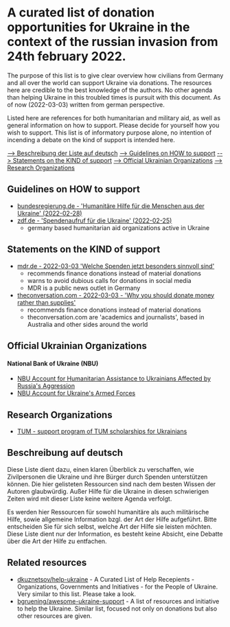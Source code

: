 # A curated list of donation opportunities for Ukraine in the context of the russian invasion from 24th february 2022.
The purpose of this list is to give clear overview how civilians from Germany and all over the world can support Ukraine via donations. The resources here are credible to the best knowledge of the authors. No other agenda than helping Ukraine in this troubled times is pursuit with this document. As of now (2022-03-03) written from german perspective.

Listed here are references for both humanitarian and military aid, as well as general information on how to support. Please decide for yourself how you wish to support. This list is of informatory purpose alone, no intention of incending a debate on the kind of support is intended here.

[--> Beschreibung der Liste auf deutsch](#beschreibung-auf-deutsch)
[--> Guidelines on HOW to support](#guidelines-on-how-to-support)
[--> Statements on the KIND of support](#statements-on-the-kind-of-support)
[--> Official Ukrainian Organizations](#official-ukrainian-organizations)
[--> Research Organizations](#research-organizations)

## Guidelines on HOW to support
* [bundesregierung.de - 'Humanitäre Hilfe für die Menschen aus der Ukraine' (2022-02-28)](https://www.bundesregierung.de/breg-de/suche/ukraine-humanitaere-hilfe-2008006)
* [zdf.de - 'Spendenaufruf für die Ukraine' (2022-02-25)](https://www.zdf.de/service-und-hilfe/spendenaufruf-fuer-ukraine-100.html)
    * germany based humanitarian aid organizations active in Ukraine

## Statements on the KIND of support
* [mdr.de - 2022-03-03 'Welche Spenden jetzt besonders sinnvoll sind'](https://www.mdr.de/nachrichten/deutschland/gesellschaft/ukraine-geldspenden-sachspenden-hilfsorganisationen-100.html)
    * recommends finance donations instead of material donations
    * warns to avoid dubious calls for donations in social media
    * MDR is a public news outlet in Germany
* [theconversation.com - 2022-03-03 - 'Why you should donate money rather than supplies'](https://theconversation.com/ukraine-crisis-why-you-should-donate-money-rather-than-supplies-178245)
    * recommends finance donations instead of material donations
    * theconversation.com are 'academics and journalists', based in Australia and other sides around the world

## Official Ukrainian Organizations
#### National Bank of Ukraine (NBU)
* [NBU Account for Humanitarian Assistance to Ukrainians Affected by Russia's Aggression](https://bank.gov.ua/en/news/all/natsionalniy-bank-vidkriv-rahunok-dlya-gumanitarnoyi-dopomogi-ukrayintsyam-postrajdalim-vid-rosiyskoyi-agresiyi)
* [NBU Account for Ukraine's Armed Forces](https://bank.gov.ua/en/news/all/natsionalniy-bank-vidkriv-spetsrahunok-dlya-zboru-koshtiv-na-potrebi-armiyi)

## Research Organizations
* [TUM - support program of TUM scholarships for Ukrainians](https://www.tum.de/die-tum/aktuelles/pressemitteilungen/details/37215)

## Beschreibung auf deutsch
Diese Liste dient dazu, einen klaren Überblick zu verschaffen, wie Zivilpersonen die Ukraine und ihre Bürger durch Spenden unterstützen können. Die hier gelisteten Ressourcen sind nach dem besten Wissen der Autoren glaubwürdig. Außer Hilfe für die Ukraine in diesen schwierigen Zeiten wird mit dieser Liste keine weitere Agenda verfolgt.

Es werden hier Ressourcen für sowohl humanitäre als auch militärische Hilfe, sowie allgemeine Information bzgl. der Art der Hilfe aufgeführt. Bitte entscheiden Sie für sich selbst, welche Art der Hilfe sie leisten möchten. Diese Liste dient nur der Information, es besteht keine Absicht, eine Debatte über die Art der Hilfe zu entfachen.

## Related resources
* [dkuznetsov/help-ukraine](https://github.com/dkuznetsov/help-ukraine) - A Curated List of Help Recepients - Organizations, Governments and Initiatives - for the People of Ukraine. Very similar to this list. Please take a look.
* [bgruening/awesome-ukraine-support](https://github.com/bgruening/awesome-ukraine-support) - A list of resources and initiative to help the Ukraine. Similar list, focused not only on donations but also other resources are given.
